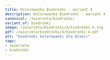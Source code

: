 ```yaml
---
title: Kolorowanka Biedronki - wariant 4
description: Kolorowanka Biedronki - wariant 4
canonical: /zwierzeta/biedronki/
variant_of: biedronki
image: /zwierzeta/biedronki/4/biedronki-4.svg
pdf: /zwierzeta/biedronki/4/biedronki-4.pdf
alt: "biedronki kolorowanki dla dzieci"
tags:
- zwierzeta
- biedronki
---
```


